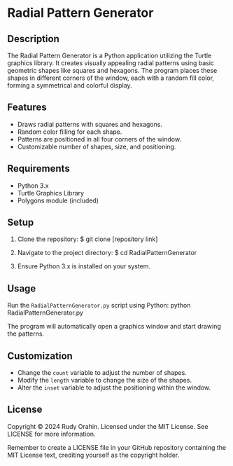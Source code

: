 # Radial Pattern Generator

## Description

The Radial Pattern Generator is a Python application utilizing the Turtle graphics library. It creates visually appealing radial patterns using basic geometric shapes like squares and hexagons. The program places these shapes in different corners of the window, each with a random fill color, forming a symmetrical and colorful display.

## Features

- Draws radial patterns with squares and hexagons.
- Random color filling for each shape.
- Patterns are positioned in all four corners of the window.
- Customizable number of shapes, size, and positioning.

## Requirements

- Python 3.x
- Turtle Graphics Library
- Polygons module (included)

## Setup

1. Clone the repository:
$ git clone [repository link]


2. Navigate to the project directory:
$ cd RadialPatternGenerator


3. Ensure Python 3.x is installed on your system.

## Usage

Run the `RadialPatternGenerator.py` script using Python:
python RadialPatternGenerator.py


The program will automatically open a graphics window and start drawing the patterns.

## Customization

- Change the `count` variable to adjust the number of shapes.
- Modify the `length` variable to change the size of the shapes.
- Alter the `inset` variable to adjust the positioning within the window.

## License

Copyright © 2024 Rudy Orahin. Licensed under the MIT License. See LICENSE for more information.

Remember to create a LICENSE file in your GitHub repository containing the MIT License text, crediting yourself as the copyright holder.

